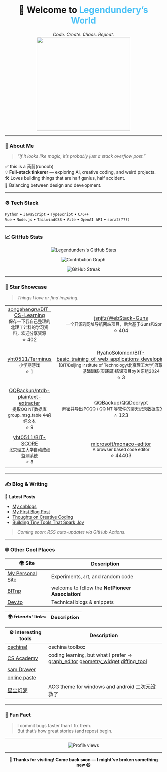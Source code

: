 <!-- 🌟 Legendundery: Personal GitHub Home -->

<h1 align="center">👋 Welcome to <span style="color:#4FC3F7">Legendundery’s World</span></h1>

<p align="center">
  <em>Code. Create. Chaos. Repeat.</em>  
  <br>
  <img src="https://media.giphy.com/media/Ll22OhMLAlVDb8UQWe/giphy.gif" width="300"/>
</p>

---

### 🧠 About Me
> _“If it looks like magic, it’s probably just a stack overflow post.”_

✅ this is a 蒟蒻(runoob)  
💡 **Full-stack tinkerer** — exploring AI, creative coding, and weird projects.  
🛠️ Loves building things that are half genius, half accident.  
🎨 Balancing between design and development.  

---

### ⚙️ Tech Stack

`Python` • `JavaScript` • `TypeScript` • `C/C++`  
`Vue` • `Node.js` • `TailwindCSS` • `Vite` • `OpenAI API` • `sora2(???)`

---

### 📈 GitHub Stats

<div align="center">

<!-- ✅ Commit & Activity Stats -->
![Legendundery's GitHub Stats](https://github-readme-stats.vercel.app/api?username=legendundery&show_icons=true&theme=tokyonight&hide_border=true)

<!-- ✅ Code frequency graph -->
![Contribution Graph](https://github-readme-activity-graph.vercel.app/graph?username=legendundery&theme=tokyo-night&bg_color=0d1117&color=70a5fd&line=70a5fd&point=ffffff&hide_border=true)

<!-- ✅ Streak graph -->
![GitHub Streak](https://streak-stats.demolab.com/?user=legendundery&theme=tokyonight&hide_border=true)

</div>

---

### 🌟 Star Showcase

> _Things I love or find inspiring._

<!-- STAR_SHOWCASE_START -->

|  |  |  |
|:--:|:--:|:--:|
| [songshangru/BIT-CS-Learning](https://github.com/songshangru/BIT-CS-Learning)<br><sub>保存一下我自己整理的北理工计科的学习资料，欢迎分享资源</sub><br>⭐ 402 | [jsnjfz/WebStack-Guns](https://github.com/jsnjfz/WebStack-Guns)<br><sub>一个开源的网址导航网站项目，后台基于Guns和Springboot</sub><br>⭐ 404 | [nelvko/clash-for-linux-install](https://github.com/nelvko/clash-for-linux-install)<br><sub>😼 优雅地使用基于 clash/mihomo 的代理环境</sub><br>⭐ 5148 |
| [yht0511/Terminus](https://github.com/yht0511/Terminus)<br><sub>小学期游戏</sub><br>⭐ 1 | [RyahoSolomon/BIT-basic_training_of_web_applications_developing_project](https://github.com/RyahoSolomon/BIT-basic_training_of_web_applications_developing_project)<br><sub>[BIT/Beijing Institute of Technology/北京理工大学]互联网应用开发基础训练(实践周)结课项目by关东组2024</sub><br>⭐ 3 | [YDX-2147483647/bulletin-issues-transferred](https://github.com/YDX-2147483647/bulletin-issues-transferred)<br><sub>汇总 BIT 各种网站的通知。（以及钉钉、RSS插件等）</sub><br>⭐ 32 |
| [QQBackup/ntdb-plaintext-extracter](https://github.com/QQBackup/ntdb-plaintext-extracter)<br><sub>提取QQ NT数据库 group_msg_table 中的纯文本</sub><br>⭐ 9 | [QQBackup/QQDecrypt](https://github.com/QQBackup/QQDecrypt)<br><sub>解密并导出 PCQQ / QQ NT 等软件的聊天记录数据库的教程网站</sub><br>⭐ 123 | [hh2048/XCPC](https://github.com/hh2048/XCPC)<br><sub>XCPC模板库</sub><br>⭐ 354 |
| [yht0511/BIT-SCORE](https://github.com/yht0511/BIT-SCORE)<br><sub>北京理工大学自动成绩监测系统</sub><br>⭐ 8 | [microsoft/monaco-editor](https://github.com/microsoft/monaco-editor)<br><sub>A browser based code editor</sub><br>⭐ 44403 | [judge0/ide](https://github.com/judge0/ide)<br><sub>✨ Simple, free and open-source online code editor.</sub><br>⭐ 1017 |
<!-- STAR_SHOWCASE_END -->


---

### ✍️ Blog & Writing

📰 **Latest Posts**
<!-- Replace with your blog RSS or manual list -->
- [My cnblogs](https://www.cnblogs.com/legendundery)
- [My First Blog Post](#)
- [Thoughts on Creative Coding](#)
- [Building Tiny Tools That Spark Joy](#)

> _Coming soon: RSS auto-updates via GitHub Actions._

---

### 🌐 Other Cool Places

| 🌍 Site | Description |
|---------|--------------|
| [My Personal Site](#) | Experiments, art, and random code |
| [BITnp](https://github.com/BITNP) | welcome to follow the **NetPioneer Association**! |
| [Dev.to](https://dev.to/legendundery) | Technical blogs & snippets |

| 🌍 friends' links | Description |
|-------------------|--------------|

| ⚙️ interesting tools | Description |
|----------------------|--------------|
| [oschina!](https://tool.oschina.net/) | oschina toolbox|
| [CS Academy](https://csacademy.com/) | coding learning, but what I prefer -> [graph_editor](https://csacademy.com/app/graph_editor) [geometry_widget](https://csacademy.com/app/geometry_widget) [diffing_tool](https://csacademy.com/app/diffing_tool) |
| [sam Drawer](https://officeyutong.github.io/sam-drawer-wasm/) |
| [online paste](https://paste.nugine.xyz/) |
| [星尘幻梦](https://re.xcdream.com/) | ACG theme for windows and android 二次元没救了 |


---

### 🧭 Fun Fact
> I commit bugs faster than I fix them.  
> But that’s how great stories (and repos) begin.

---

<div align="center">
  <img src="https://komarev.com/ghpvc/?username=legendundery&color=blueviolet&style=for-the-badge" alt="Profile views"/>
</div>

---

<p align="center">
  <strong>💬 Thanks for visiting! Come back soon — I might’ve broken something new 😆</strong>
</p>
